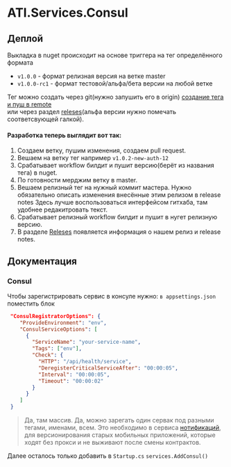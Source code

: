 # ATI.Services.Consul
## Деплой
Выкладка в nuget происходит на основе триггера на тег определённого формата 
- `v1.0.0` - формат релизная версия на ветке master 
- `v1.0.0-rc1` - формат тестовой/альфа/бета версии на любой ветке  

Тег можно создать через git(нужно запушить его в origin) [создание тега и пуш в remote](https://git-scm.com/book/en/v2/Git-Basics-Tagging)  
или через раздел [releses](https://github.com/atidev/ATI.Services.Consul/releases)(альфа версии нужно помечать соответсвующей галкой).

#### Разработка теперь выглядит вот так:
1. Создаем ветку, пушим изменения, создаем pull request.
2. Вешаем на ветку тег например `v1.0.2-new-auth-12`
3. Срабатывает workflow билдит и пушит версию(берёт из названия тега) в nuget.
4. По готовности мерджим ветку в master.
5. Вешаем релизный тег на нужный коммит мастера.
Нужно обязательно описать изменения внесённые этим релизом в release notes
Здесь лучше воспользоваться интерфейсом гитхаба, там удобнее редакитровать текст.
6. Срабатывает релизный workflow билдит и пушит в нугет релизную версию.
7. В разделе [Releses](https://github.com/atidev/ATI.Services.Consul/releases) появляется информация о нашем релиз и release notes.

## Документация

### Consul
Чтобы зарегистрировать сервис в консуле нужно:
`в appsettings.json` поместить блок 
```json
 "ConsulRegistratorOptions": {
    "ProvideEnvironment": "env",
    "ConsulServiceOptions": [
      {
        "ServiceName": "your-service-name",
        "Tags": ["env"],
        "Check": {
          "HTTP": "/api/health/service",
          "DeregisterCriticalServiceAfter": "00:00:05",
          "Interval": "00:00:05",
          "Timeout": "00:00:02"
        }
      }
    ]
 }
```
> Да, там массив. Да, можно зарегать один сервак под разными тегами, именами, всем. 
> Это необходимо в сервиса [нотификаций](http://stash.ri.domain:7990/projects/AS/repos/ati.notifications.core/browse/ATI.Notifications.Core.API/appsettings.json), для версионирования старых мобильных приложений, которые ходят без прокси и не выживают после смены контрактов.

Далее осталось только добавить в `Startup.cs` `services.AddConsul()`

